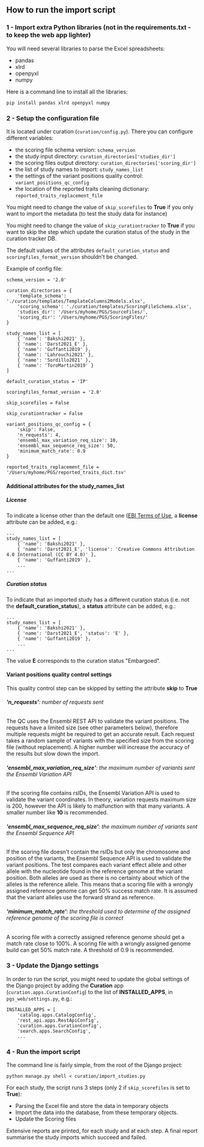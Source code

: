 ## How to run the import script

### 1 - Import extra Python libraries (not in the requirements.txt - to keep the web app lighter)
You will need several libraries to parse the Excel spreadsheets:
* pandas
* xlrd
* openpyxl
* numpy

Here is a command line to install all the libraries:
```
pip install pandas xlrd openpyxl numpy
```


### 2 - Setup the configuration file
It is located under curation (`curation/config.py`). There you can configure different variables:
* the scoring file schema version: `schema_version`
* the study input directory: `curation_directories['studies_dir']`
* the scoring files output directory: `curation_directories['scoring_dir']`
* the list of study names to import: `study_names_list`
* the settings of the variant positions quality control: `variant_positions_qc_config`
* the location of the reported traits cleaning dictionary: `reported_traits_replacement_file`

You might need to change the value of `skip_scorefiles` to **True** if you only want to import the metadata (to test the study data for instance)

You might need to change the value of `skip_curationtracker` to **True** if you want to skip the step which update the curation status of the study in the curation tracker DB.

The default values of the attributes `default_curation_status` and `scoringfiles_format_version` shouldn't be changed.

Example of config file:
```
schema_version = '2.0'

curation_directories = {
    'template_schema': './curation/templates/TemplateColumns2Models.xlsx',
    'scoring_schema': './curation/templates/ScoringFileSchema.xlsx',
    'studies_dir': '/Users/myhome/PGS/SourceFiles/',
    'scoring_dir': '/Users/myhome/PGS/ScoringFiles/'
}

study_names_list = [
    { 'name': 'Bakshi2021' },
    { 'name': 'Darst2021_E' },
    { 'name': 'Guffanti2019' },
    { 'name': 'Lahrouchi2021' },
    { 'name': 'Sordillo2021' },
    { 'name': 'ToroMartin2019' }
]

default_curation_status = 'IP'

scoringfiles_format_version = '2.0'

skip_scorefiles = False

skip_curationtracker = False

variant_positions_qc_config = {
    'skip': False,
    'n_requests': 4,
    'ensembl_max_variation_req_size': 10,
    'ensembl_max_sequence_req_size': 50,
    'minimum_match_rate': 0.9
}

reported_traits_replacement_file = '/Users/myhome/PGS/reported_traits_dict.tsv'
```

#### Additional attributes for the study_names_list

##### License
To indicate a license other than the default one ([EBI Terms of Use](https://www.ebi.ac.uk/about/terms-of-use/), a **license** attribute can be added, e.g.:
```
...
study_names_list = [
    { 'name': 'Bakshi2021' },
    { 'name': 'Darst2021_E', 'license': 'Creative Commons Attribution 4.0 International (CC BY 4.0)' },
    { 'name': 'Guffanti2019' },
    ...
...
```

##### Curation status
To indicate that an imported study has a different curation status (i.e. not the **default_curation_status**), a **status** attribute can be added, e.g.:
```
...
study_names_list = [
    { 'name': 'Bakshi2021' },
    { 'name': 'Darst2021_E', 'status': 'E' },
    { 'name': 'Guffanti2019' },
    ...
...
```
The value **E** corresponds to the curation status "Embargoed".


#### Variant positions quality control settings
This quality control step can be skipped by setting the attribute **skip** to **True**

###### **'n_requests'**: number of requests sent
The QC uses the Ensembl REST API to validate the variant positions. The requests have a limited size (see other parameters below), therefore multiple requests might be required to get an accurate result. Each request takes a random sample of variants with the specified size from the scoring file (without replacement). A higher number will increase the accuracy of the results but slow down the import.

###### **'ensembl_max_variation_req_size'**: the maximum number of variants sent the Ensembl Variation API
If the scoring file contains rsIDs, the Ensembl Variation API is used to validate the variant coordinates. In theory, variation requests maximum size is 200, however the API is likely to malfunction with that many variants. A smaller number like **10** is recommended.

###### **'ensembl_max_sequence_req_size'**: the maximum number of variants sent the Ensembl Sequence API
If the scoring file doesn't contain the rsIDs but only the chromosome and position of the variants, the Ensembl Sequence API is used to validate the variant positions. The test compares each variant effect allele and other allele with the nucleotide found in the reference genome at the variant position. Both alleles are used as there is no certainty about which of the alleles is the reference allele. This means that a scoring file with a wrongly assigned reference genome can get 50% success match rate. It is assumed that the variant alleles use the forward strand as reference.

###### **'minimum_match_rate'**: the threshold used to determine of the assigned reference genome of the scoring file is correct
A scoring file with a correctly assigned reference genome should get a match rate close to 100%. A scoring file with a wrongly assigned genome build can get 50% match rate. A threshold of 0.9 is recommended.

### 3 - Update the Django settings
In order to run the script, you might need to update the global settings of the Django project by adding the **Curation** app (`curation.apps.CurationConfig`) to the list of **INSTALLED_APPS**, in `pgs_web/settings.py`, e.g.:
```
INSTALLED_APPS = [
    'catalog.apps.CatalogConfig',
    'rest_api.apps.RestApiConfig',
    'curation.apps.CurationConfig',
    'search.apps.SearchConfig',
    ...
```


### 4 - Run the import script
The command line is fairly simple, from the root of the Django project:
```
python manage.py shell < curation/import_studies.py
```

For each study, the script runs 3 steps (only 2 if `skip_scorefiles` is set to **True**):
* Parsing the Excel file and store the data in temporary objects
* Import the data into the database, from these temporary objects.
* Update the Scoring files

Extensive reports are printed, for each study and at each step.
A final report summarise the study imports which succeed and failed.
